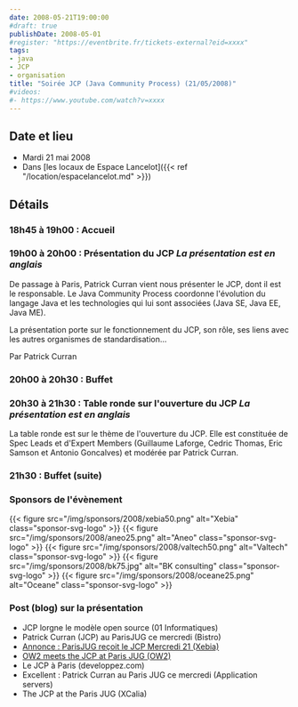 ```yaml
---
date: 2008-05-21T19:00:00
#draft: true
publishDate: 2008-05-01
#register: "https://eventbrite.fr/tickets-external?eid=xxxx"
tags:
- java
- JCP
- organisation
title: "Soirée JCP (Java Community Process) (21/05/2008)"
#videos: 
#- https://www.youtube.com/watch?v=xxxx
---
```


## Date et lieu

* Mardi 21 mai 2008
* Dans [les locaux de Espace Lancelot]({{< ref "/location/espacelancelot.md" >}})
<!-- Photos - 21 participants -->

## Détails

### 18h45 à 19h00 : Accueil

### 19h00 à 20h00 : Présentation du JCP _La présentation est en anglais_

De passage à Paris, Patrick Curran vient nous présenter le JCP, dont il est le responsable. Le Java Community Process coordonne l'évolution du langage Java et les technologies qui lui sont associées (Java SE, Java EE, Java ME).

La présentation porte sur le fonctionnement du JCP, son rôle, ses liens avec les autres organismes de standardisation...

Par Patrick Curran

### 20h00 à 20h30 : Buffet

### 20h30 à 21h30 : Table ronde sur l'ouverture du JCP _La présentation est en anglais_

La table ronde est sur le thème de l'ouverture du JCP. Elle est constituée de Spec Leads et d'Expert Members (Guillaume Laforge, Cedric Thomas, Eric Samson et Antonio Goncalves) et modérée par Patrick Curran.

### 21h30 : Buffet (suite)

### Sponsors de l'évènement

{{< figure src="/img/sponsors/2008/xebia50.png" alt="Xebia" class="sponsor-svg-logo" >}}
{{< figure src="/img/sponsors/2008/aneo25.png" alt="Aneo" class="sponsor-svg-logo" >}}
{{< figure src="/img/sponsors/2008/valtech50.png" alt="Valtech" class="sponsor-svg-logo" >}}
{{< figure src="/img/sponsors/2008/bk75.jpg" alt="BK consulting" class="sponsor-svg-logo" >}}
{{< figure src="/img/sponsors/2008/oceane25.png" alt="Oceane" class="sponsor-svg-logo" >}}

### Post (blog) sur la présentation

* JCP lorgne le modèle open source (01 Informatiques)
* Patrick Curran (JCP) au ParisJUG ce mercredi (Bistro)
* [Annonce : ParisJUG reçoit le JCP Mercredi 21 (Xebia)](http://blog.xebia.fr/2008/05/20/annonce-parisjug-recoit-le-jcp-mercredi-21/)
* [OW2 meets the JCP at Paris JUG (OW2)](https://www.ow2.org/view/Events/OW2meetstheJCPatParisJUG)
* Le JCP à Paris (developpez.com)
* Excellent : Patrick Curran au Paris JUG ce mercredi (Application servers)
* The JCP at the Paris JUG (XCalia)
